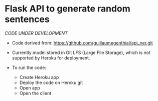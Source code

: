 # Flask API to generate random sentences

*CODE UNDER DEVELOPMENT*

- Code derived from: https://github.com/guillaumegenthial/api_ner.git

- Currently model stored in Git LFS (Large File Storage), which is not supported by Heroku for
deployment.

- To run the code:
  - Create Heroku app
  - Deploy the code on Heroku git
  - Open app
  - Open the client

